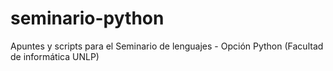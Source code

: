# seminario-python
Apuntes y scripts para el Seminario de lenguajes - Opción Python (Facultad de informática UNLP)
